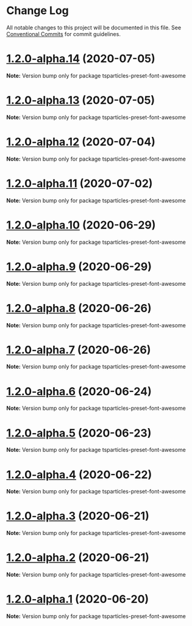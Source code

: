 # Change Log

All notable changes to this project will be documented in this file.
See [Conventional Commits](https://conventionalcommits.org) for commit guidelines.

# [1.2.0-alpha.14](https://github.com/matteobruni/tsparticles/compare/tsparticles-preset-font-awesome@1.2.0-alpha.13...tsparticles-preset-font-awesome@1.2.0-alpha.14) (2020-07-05)

**Note:** Version bump only for package tsparticles-preset-font-awesome





# [1.2.0-alpha.13](https://github.com/matteobruni/tsparticles/compare/tsparticles-preset-font-awesome@1.2.0-alpha.12...tsparticles-preset-font-awesome@1.2.0-alpha.13) (2020-07-05)

**Note:** Version bump only for package tsparticles-preset-font-awesome





# [1.2.0-alpha.12](https://github.com/matteobruni/tsparticles/compare/tsparticles-preset-font-awesome@1.2.0-alpha.11...tsparticles-preset-font-awesome@1.2.0-alpha.12) (2020-07-04)

**Note:** Version bump only for package tsparticles-preset-font-awesome





# [1.2.0-alpha.11](https://github.com/matteobruni/tsparticles/compare/tsparticles-preset-font-awesome@1.1.2...tsparticles-preset-font-awesome@1.2.0-alpha.11) (2020-07-02)

**Note:** Version bump only for package tsparticles-preset-font-awesome





# [1.2.0-alpha.10](https://github.com/matteobruni/tsparticles/compare/tsparticles-preset-font-awesome@1.2.0-alpha.9...tsparticles-preset-font-awesome@1.2.0-alpha.10) (2020-06-29)

**Note:** Version bump only for package tsparticles-preset-font-awesome





# [1.2.0-alpha.9](https://github.com/matteobruni/tsparticles/compare/tsparticles-preset-font-awesome@1.2.0-alpha.8...tsparticles-preset-font-awesome@1.2.0-alpha.9) (2020-06-29)

**Note:** Version bump only for package tsparticles-preset-font-awesome





# [1.2.0-alpha.8](https://github.com/matteobruni/tsparticles/compare/tsparticles-preset-font-awesome@1.2.0-alpha.7...tsparticles-preset-font-awesome@1.2.0-alpha.8) (2020-06-26)

**Note:** Version bump only for package tsparticles-preset-font-awesome





# [1.2.0-alpha.7](https://github.com/matteobruni/tsparticles/compare/tsparticles-preset-font-awesome@1.2.0-alpha.6...tsparticles-preset-font-awesome@1.2.0-alpha.7) (2020-06-26)

**Note:** Version bump only for package tsparticles-preset-font-awesome





# [1.2.0-alpha.6](https://github.com/matteobruni/tsparticles/compare/tsparticles-preset-font-awesome@1.2.0-alpha.5...tsparticles-preset-font-awesome@1.2.0-alpha.6) (2020-06-24)

**Note:** Version bump only for package tsparticles-preset-font-awesome





# [1.2.0-alpha.5](https://github.com/matteobruni/tsparticles/compare/tsparticles-preset-font-awesome@1.1.1...tsparticles-preset-font-awesome@1.2.0-alpha.5) (2020-06-23)

**Note:** Version bump only for package tsparticles-preset-font-awesome





# [1.2.0-alpha.4](https://github.com/matteobruni/tsparticles/compare/tsparticles-preset-font-awesome@1.1.0...tsparticles-preset-font-awesome@1.2.0-alpha.4) (2020-06-22)

**Note:** Version bump only for package tsparticles-preset-font-awesome





# [1.2.0-alpha.3](https://github.com/matteobruni/tsparticles/compare/tsparticles-preset-font-awesome@1.1.0...tsparticles-preset-font-awesome@1.2.0-alpha.3) (2020-06-21)

**Note:** Version bump only for package tsparticles-preset-font-awesome





# [1.2.0-alpha.2](https://github.com/matteobruni/tsparticles/compare/tsparticles-preset-font-awesome@1.1.0...tsparticles-preset-font-awesome@1.2.0-alpha.2) (2020-06-21)

**Note:** Version bump only for package tsparticles-preset-font-awesome





# [1.2.0-alpha.1](https://github.com/matteobruni/tsparticles/compare/tsparticles-preset-font-awesome@1.1.0...tsparticles-preset-font-awesome@1.2.0-alpha.1) (2020-06-20)

**Note:** Version bump only for package tsparticles-preset-font-awesome
